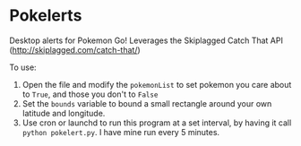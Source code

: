 # Pokelerts

Desktop alerts for Pokemon Go! Leverages the Skiplagged Catch That API (http://skiplagged.com/catch-that/)

To use:

1. Open the file and modify the `pokemonList` to set pokemon you care about to `True`, and those you don't to `False`
2. Set the `bounds` variable to bound a small rectangle around your own latitude and longitude.
3. Use cron or launchd to run this program at a set interval, by having it call `python pokelert.py`. I have mine run every 5 minutes.
